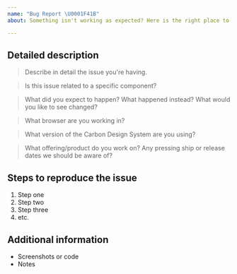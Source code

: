 ```yaml
---
name: "Bug Report \U0001F41B"
about: Something isn't working as expected? Here is the right place to report.

---
```


<!-- Feel free to remove sections that aren't relevant.

## Title line template: [Title]: Brief description

-->

## Detailed description

> Describe in detail the issue you're having.

> Is this issue related to a specific component?

> What did you expect to happen? What happened instead? What would you like to see changed?

> What browser are you working in?

> What version of the Carbon Design System are you using?

> What offering/product do you work on? Any pressing ship or release dates we should be aware of?

## Steps to reproduce the issue

1.  Step one
2.  Step two
3.  Step three
4.  etc.

## Additional information

- Screenshots or code
- Notes
